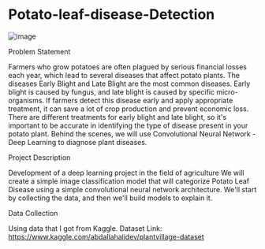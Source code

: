 # Potato-leaf-disease-Detection
![image](https://github.com/user-attachments/assets/1140ad41-d698-4964-be68-5eb440a097f6)

Problem Statement

Farmers who grow potatoes are often plagued by serious financial losses each year, which lead to several diseases that affect potato plants. The diseases Early Blight and Late Blight are the most common diseases. Early blight is caused by fungus, and late blight is caused by specific micro-organisms. If farmers detect this disease early and apply appropriate treatment, it can save a lot of crop production and prevent economic loss. There are different treatments for early blight and late blight, so it's important to be accurate in identifying the type of disease present in your potato plant. Behind the scenes, we will use Convolutional Neural Network - Deep Learning to diagnose plant diseases.

Project Description

Development of a deep learning project in the field of agriculture We will create a simple image classification model that will categorize Potato Leaf Disease using a simple convolutional neural network architecture. We'll start by collecting the data, and then we'll build models to explain it.

Data Collection

Using data that I got from Kaggle. Dataset Link: https://www.kaggle.com/abdallahalidev/plantvillage-dataset

